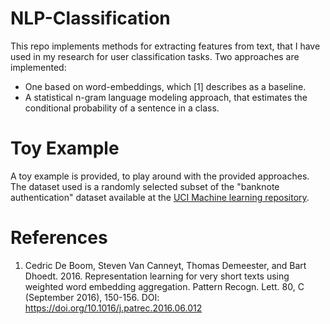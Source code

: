 # NLP-Classification
This repo implements methods for extracting features from text, that I have used in my research for user classification tasks. Two approaches are implemented: 
  * One based on word-embeddings, which [1] describes as a baseline.
  * A statistical n-gram language modeling approach, that estimates the conditional probability of a sentence in a class. 
 
# Toy Example
A toy example is provided, to play around with the provided approaches. 
The dataset used is a randomly selected subset of the "banknote authentication" dataset available at the [UCI Machine learning repository](https://archive.ics.uci.edu/ml/datasets/banknote+authentication).



# References
1. Cedric De Boom, Steven Van Canneyt, Thomas Demeester, and Bart Dhoedt. 2016. Representation learning for very short texts using weighted word embedding aggregation. Pattern Recogn. Lett. 80, C (September 2016), 150-156. DOI: https://doi.org/10.1016/j.patrec.2016.06.012
  
